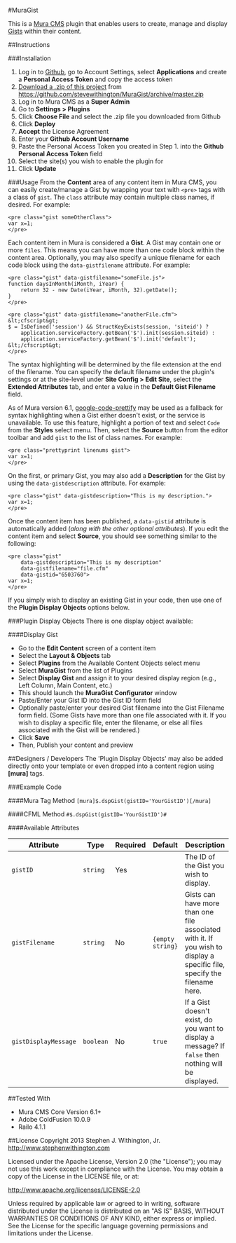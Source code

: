 #MuraGist

This is a [Mura CMS](http://getmura.com) plugin that enables users to create, manage and display [Gists](https://gist.github.com) within their content.

##Instructions

###Installation
1. Log in to [Github](https://github.com/login), go to Account Settings, select **Applications** and create a **Personal Access Token** and copy the access token
2. [Download a .zip of this project](https://github.com/stevewithington/MuraGist/archive/master.zip) from https://github.com/stevewithington/MuraGist/archive/master.zip
3. Log in to Mura CMS as a **Super Admin**
4. Go to **Settings > Plugins**
5. Click **Choose File** and select the .zip file you downloaded from Github
6. Click **Deploy**
7. **Accept** the License Agreement
8. Enter your **Github Account Username**
9. Paste the Personal Access Token you created in Step 1. into the **Github Personal Access Token** field
10. Select the site(s) you wish to enable the plugin for
11. Click **Update**

###Usage
From the **Content** area of any content item in Mura CMS, you can easily create/manage a Gist by wrapping your text with `<pre>` tags with a class of `gist`. The `class` attribute may contain multiple class names, if desired. For example:

```
<pre class="gist someOtherClass">
var x=1;
</pre>
```

Each content item in Mura is considered a **Gist**. A Gist may contain one or more `files`. This means you can have more than one code block within the content area. Optionally, you may also specify a unique filename for each code block using the `data-gistfilename` attribute. For example:

```
<pre class="gist" data-gistfilename="someFile.js">
function daysInMonth(iMonth, iYear) {
    return 32 - new Date(iYear, iMonth, 32).getDate();
}
</pre>

<pre class="gist" data-gistfilename="anotherFile.cfm">
&lt;cfscript&gt;
$ = IsDefined('session') && StructKeyExists(session, 'siteid') ?
	application.serviceFactory.getBean('$').init(session.siteid) :
	application.serviceFactory.getBean('$').init('default');
&lt;/cfscript&gt;
</pre>
```

The syntax highlighting will be determined by the file extension at the end of the filename. You can specify the default filename under the plugin's settings or at the site-level under **Site Config > Edit Site**, select the **Extended Attributes** tab, and enter a value in the **Default Gist Filename** field.

As of Mura version 6.1, [google-code-prettify](https://code.google.com/p/google-code-prettify/) may be used as a fallback for syntax highlighting when a Gist either doesn't exist, or the service is unavailable. To use this feature, highlight a portion of text and select `Code` from the **Styles** select menu. Then, select the **Source** button from the editor toolbar and add `gist` to the list of class names. For example:

```
<pre class="prettyprint linenums gist">
var x=1;
</pre>
```

On the first, or primary Gist, you may also add a **Description** for the Gist by using the `data-gistdescription` attribute. For example:

```
<pre class="gist" data-gistdescription="This is my description.">
var x=1;
</pre>
```

Once the content item has been published, a `data-gistid` attribute is automatically added (*along with the other optional attributes*). If you edit the content item and select **Source**, you should see something similar to the following:

```
<pre class="gist" 
	data-gistdescription="This is my description" 
	data-gistfilename="file.cfm" 
	data-gistid="6503760">
var x=1;
</pre>
```

If you simply wish to display an existing Gist in your code, then use one of the **Plugin Display Objects** options below.

###Plugin Display Objects
There is one display object available:

####Display Gist
* Go to the **Edit Content** screen of a content item
* Select the **Layout &amp; Objects** tab
* Select **Plugins** from the Available Content Objects select menu
* Select **MuraGist** from the list of Plugins
* Select **Display Gist** and assign it to your desired display region (e.g., Left Column, Main Content, etc.)
* This should launch the **MuraGist Configurator** window
* Paste/Enter your Gist ID into the Gist ID form field
* Optionally paste/enter your desired Gist filename into the Gist Filename form field. (Some Gists have more than one file associated with it. If you wish to display a specific file, enter the filename, or else all files associated with the Gist will be rendered.)
* Click **Save**
* Then, Publish your content and preview

##Designers / Developers
The 'Plugin Display Objects' may also be added directly onto your template or even dropped into a content region using **[mura]** tags.

###Example Code

####Mura Tag Method
`[mura]$.dspGist(gistID='YourGistID')[/mura]`

####CFML Method
`#$.dspGist(gistID='YourGistID')#`

####Available Attributes

| Attribute 		| Type 		| Required 	| Default 			| Description 								|
| ---				| --- 		| ---		| ---				| ---										|
| `gistID`			| `string`	| Yes 		| 					| The ID of the Gist you wish to display. 	|
| `gistFilename`	| `string` 	| No 		| `{empty string}` 	| Gists can have more than one file associated with it. If you wish to display a specific file, specify the filename here. 	|
| `gistDisplayMessage` 	| `boolean` 	| No 		| `true` 			| If a Gist doesn't exist, do you want to display a message? If `false` then nothing will be displayed. |

##Tested With
* Mura CMS Core Version 6.1+
* Adobe ColdFusion 10.0.9
* Railo 4.1.1


##License
Copyright 2013 Stephen J. Withington, Jr. <http://www.stephenwithington.com>

Licensed under the Apache License, Version 2.0 (the "License"); you may not use this work except in compliance with the License. You may obtain a copy of the License in the LICENSE file, or at:

http://www.apache.org/licenses/LICENSE-2.0

Unless required by applicable law or agreed to in writing, software distributed under the License is distributed on an "AS IS" BASIS, WITHOUT WARRANTIES OR CONDITIONS OF ANY KIND, either express or implied. See the License for the specific language governing permissions and limitations under the License.